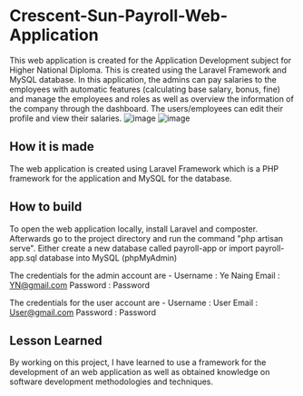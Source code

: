# Crescent-Sun-Payroll-Web-Application
This web application is created for the Application Development subject for Higher National Diploma. This is created using the Laravel Framework and MySQL database.
In this application, the admins can pay salaries to the employees with automatic features (calculating base salary, bonus, fine) and manage the employees and roles as well as overview the information of the company through the dashboard. The users/employees can edit their profile and view their salaries.
![image](https://github.com/user-attachments/assets/55357da0-a816-4bbc-8e58-789d328f3e53)
![image](https://github.com/user-attachments/assets/414968d9-b5b4-4cf3-8745-cb0e6a185e04)

## How it is made
The web application is created using Laravel Framework which is a PHP framework for the application and MySQL for the database.

## How to build
To open the web application locally, install Laravel and composter. Afterwards go to the project directory and run the command "php artisan serve". 
Either create a new database called payroll-app or import payroll-app.sql database into MySQL (phpMyAdmin)

The credentials for the admin account are -
Username : Ye Naing 
Email : YN@gmail.com
Password : Password

The credentials for the user account are -
Username : User 
Email : User@gmail.com
Password : Password

## Lesson Learned
By working on this project, I have learned to use a framework for the development of an web application as well as obtained knowledge on software development methodologies and techniques.

